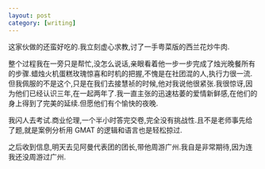 ```yaml
---
layout: post
category: [writing]
---
```


这家伙做的还蛮好吃的.我立刻虚心求教,讨了一手粤菜版的西兰花炒牛肉.

整个过程我在一旁只是帮忙,没怎么说话,亲眼看着他一步一步完成了烛光晚餐所有的步骤.蜡烛火机蛋糕玫瑰惊喜和时机的把握,不愧是在社团混的人,执行力很一流.但我佩服的不是这个,只是在我们去接慧祯的时候,他对我说他很紧张.我很惊讶,因为他们已经认识三年,在一起两年了.我一直主张的迅速枯萎的爱情新鲜感,在他们的身上得到了完美的延续.但愿他们有个愉快的夜晚.

我闪人去考试.商业伦理,一个半小时答完交卷,完全没有挑战性.且不是老师事先给了题,就是案例分析用 GMAT 的逻辑和语言也是轻松掠过.

之后收到信息,明天去见阿曼代表团的团长,带他周游广州.我自是非常期待,因为连我还没周游过广州.
